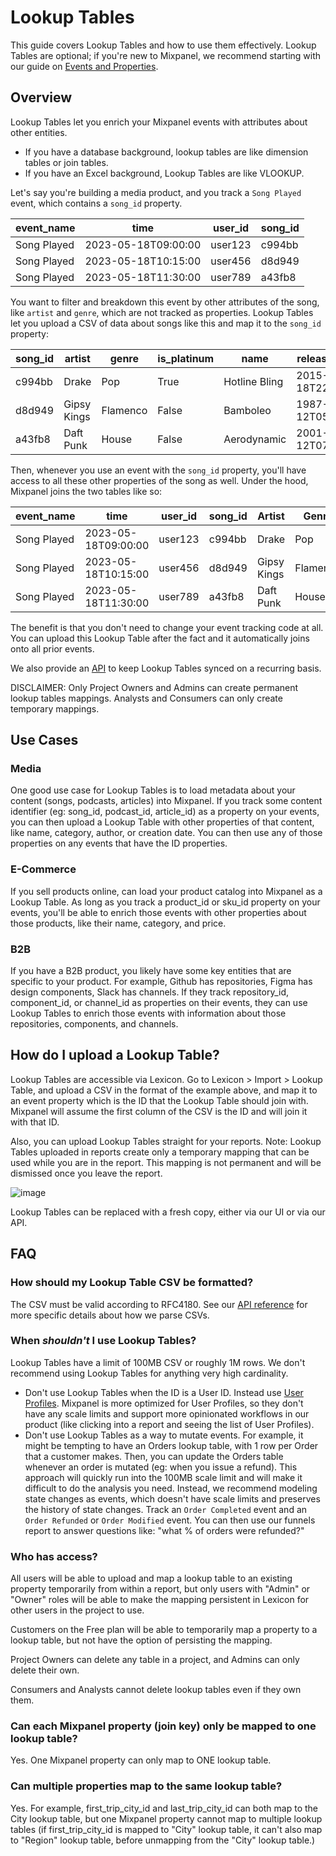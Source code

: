 # Lookup Tables


This guide covers Lookup Tables and how to use them effectively. Lookup Tables are optional; if you're new to Mixpanel, we recommend starting with our guide on [Events and Properties](/docs/tracking-specs/events-and-properties).

## Overview

Lookup Tables let you enrich your Mixpanel events with attributes about other entities.
* If you have a database background, lookup tables are like dimension tables or join tables.
* If you have an Excel background, Lookup Tables are like VLOOKUP. 

Let's say you're building a media product, and you track a `Song Played` event, which contains a `song_id` property. 

| event_name  | time                | user_id  | song_id |
|-------------|---------------------|----------|---------|
| Song Played | 2023-05-18T09:00:00 | user123  | c994bb  |
| Song Played | 2023-05-18T10:15:00 | user456  | d8d949  |
| Song Played | 2023-05-18T11:30:00 | user789  | a43fb8  |


You want to filter and breakdown this event by other attributes of the song, like `artist` and `genre`, which are not tracked as properties. Lookup Tables let you upload a CSV of data about songs like this and map it to the `song_id` property:

| song_id| artist      | genre   | is_platinum | name          | release_date         
|--------|-------------|---------|-------------|---------------|----------------------
| c994bb | Drake       | Pop     | True        | Hotline Bling | 2015-10-18T22:00:00  
| d8d949 | Gipsy Kings | Flamenco| False       | Bamboleo      | 1987-07-12T05:00:00  
| a43fb8 | Daft Punk   | House   | False       | Aerodynamic   | 2001-03-12T07:30:00  


Then, whenever you use an event with the `song_id` property, you'll have access to all these other properties of the song as well. Under the hood, Mixpanel joins the two tables like so:

| event_name | time                 | user_id  | song_id | Artist      | Genre   | is_platinum | Name         | Release_date          |
|------------|----------------------|----------|--------|-------------|---------|-------------|---------------|-----------------------|
| Song Played | 2023-05-18T09:00:00 | user123  | c994bb | Drake       | Pop     | True        | Hotline Bling | 2015-10-18T22:00:00   |
| Song Played | 2023-05-18T10:15:00 | user456  | d8d949 | Gipsy Kings | Flamenco| False       | Bamboleo      | 1987-07-12T05:00:00   |
| Song Played | 2023-05-18T11:30:00 | user789  | a43fb8 | Daft Punk   | House   | False       | Aerodynamic   | 2001-03-12T07:30:00   |

The benefit is that you don't need to change your event tracking code at all. You can upload this Lookup Table after the fact and it automatically joins onto all prior events.

We also provide an [API](https://developer.mixpanel.com/reference/replace-lookup-table) to keep Lookup Tables synced on a recurring basis.

DISCLAIMER: Only Project Owners and Admins can create permanent lookup tables mappings. Analysts and Consumers can only create temporary mappings.

## Use Cases

### Media
One good use case for Lookup Tables is to load metadata about your content (songs, podcasts, articles) into Mixpanel. If you track some content identifier (eg: song_id, podcast_id, article_id) as a property on your events, you can then upload a Lookup Table with other properties of that content, like name, category, author, or creation date. You can then use any of those properties on any events that have the ID properties.

### E-Commerce
If you sell products online, can load your product catalog into Mixpanel as a Lookup Table. As long as you track a product_id or sku_id property on your events, you'll be able to enrich those events with other properties about those products, like their name, category, and price.

### B2B
If you have a B2B product, you likely have some key entities that are specific to your product. For example, Github has repositories, Figma has design components, Slack has channels. If they track repository_id, component_id, or channel_id as properties on their events, they can use Lookup Tables to enrich those events with information about those repositories, components, and channels.

## How do I upload a Lookup Table?
Lookup Tables are accessible via Lexicon. Go to Lexicon > Import > Lookup Table, and upload a CSV in the format of the example above, and map it to an event property which is the ID that the Lookup Table should join with. Mixpanel will assume the first column of the CSV is the ID and will join it with that ID.

Also, you can upload Lookup Tables straight for your reports. Note: Lookup Tables uploaded in reports create only a temporary mapping that can be used while you are in the report. This mapping is not permanent and will be dismissed once you leave the report.

![image](https://github.com/mixpanel/docs/assets/17679378/edb80cee-3821-4ae4-958f-c9524f8bfee7)

Lookup Tables can be replaced with a fresh copy, either via our UI or via our API.


## FAQ

### How should my Lookup Table CSV be formatted?
The CSV must be valid according to RFC4180. See our [API reference](https://developer.mixpanel.com/reference/replace-lookup-table) for more specific details about how we parse CSVs.

### When _shouldn't_ I use Lookup Tables?
Lookup Tables have a limit of 100MB CSV or roughly 1M rows. We don't recommend using Lookup Tables for anything very high cardinality.
* Don't use Lookup Tables when the ID is a User ID. Instead use [User Profiles](/docs/tracking-specs/user-profiles). Mixpanel is more optimized for User Profiles, so they don't have any scale limits and support more opinionated workflows in our product (like clicking into a report and seeing the list of User Profiles).
* Don't use Lookup Tables as a way to mutate events. For example, it might be tempting to have an Orders lookup table, with 1 row per Order that a customer makes. Then, you can update the Orders table whenever an order is mutated (eg: when you issue a refund). This approach will quickly run into the 100MB scale limit and will make it difficult to do the analysis you need. Instead, we recommend modeling state changes as events, which doesn't have scale limits and preserves the history of state changes. Track an `Order Completed` event and an `Order Refunded` or `Order Modified` event. You can then use our funnels report to answer questions like: "what % of orders were refunded?"

### Who has access? 

All users will be able to upload and map a lookup table to an existing property temporarily from within a report, but only users with "Admin" or "Owner" roles will be able to make the mapping persistent in Lexicon for other users in the project to use.

Customers on the Free plan will be able to temporarily map a property to a lookup table, but not have the option of persisting the mapping.

Project Owners can delete any table in a project, and Admins can only delete their own.
 
Consumers and Analysts cannot delete lookup tables even if they own them.

### Can each Mixpanel property (join key) only be mapped to one lookup table?

Yes. One Mixpanel property can only map to ONE lookup table.

### Can multiple properties map to the same lookup table?

Yes. For example, first_trip_city_id and last_trip_city_id can both map to the City lookup table, but one Mixpanel property cannot map to multiple lookup tables (if first_trip_city_id is mapped to "City" lookup table, it can't also map to "Region" lookup table, before unmapping from the "City" lookup table.)



